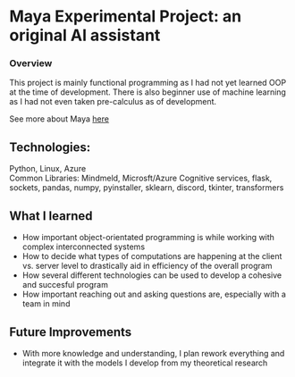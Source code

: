 # Maya Experimental Project: an original AI assistant

### Overview
This project is mainly functional programming as I had not yet learned OOP at the time of development. There is also beginner use of machine learning as I had not even taken pre-calculus as of development. 
  
See more about Maya [here][def]
## Technologies: 
Python, Linux, Azure  
Common Libraries: Mindmeld, Microsft/Azure Cognitive services, flask, sockets, pandas, numpy, pyinstaller, sklearn, discord, tkinter, transformers

[def]: https://github.com/Ca1eb9/Maya


## What I learned
- How important object-orientated programming is while working with complex interconnected systems
- How to decide what types of computations are happening at the client vs. server level to drastically aid in efficiency of the overall program
- How several different technologies can be used to develop a cohesive and succesful program
- How important reaching out and asking questions are, especially with a team in mind

## Future Improvements
- With more knowledge and understanding, I plan rework everything and integrate it with the models I develop from my theoretical research
